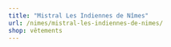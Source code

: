 ```yaml
---
title: "Mistral Les Indiennes de Nîmes"
url: /nimes/mistral-les-indiennes-de-nimes/
shop: vêtements
---
```


